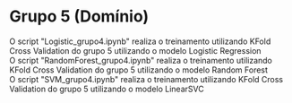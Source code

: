 # Grupo 5 (Domínio)

O script "Logistic_grupo4.ipynb" realiza o treinamento utilizando KFold Cross Validation do grupo 5 utilizando o modelo Logistic Regression <br>
O script "RandomForest_grupo4.ipynb" realiza o treinamento utilizando KFold Cross Validation do grupo 5 utilizando o modelo Random Forest <br>
O script "SVM_grupo4.ipynb" realiza o treinamento utilizando KFold Cross Validation do grupo 5 utilizando o modelo LinearSVC
